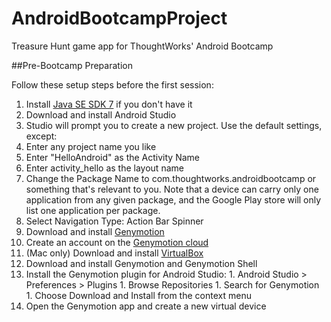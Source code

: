 AndroidBootcampProject
======================

Treasure Hunt game app for ThoughtWorks' Android Bootcamp

##Pre-Bootcamp Preparation

Follow these setup steps before the first session:

1. Install [Java SE SDK 7](http://www.oracle.com/technetwork/java/javase/downloads/index.html) if you don't have it
1. Download and install Android Studio
1. Studio will prompt you to create a new project. Use the default settings, except:
  1. Enter any project name you like
  1. Enter "HelloAndroid" as the Activity Name
  1. Enter activity_hello as the layout name
  1. Change the Package Name to com.thoughtworks.androidbootcamp or something that's relevant to you. Note that a device can carry only one application from any given package, and the Google Play store will only list one application per package.
  1. Select Navigation Type: Action Bar Spinner
1. Download and install [Genymotion]()
  1. Create an account on the [Genymotion cloud](https://cloud.genymotion.com/page/customer/login/)
  1. (Mac only) Download and install [VirtualBox](https://www.virtualbox.org/wiki/Downloads)
  1. Download and install Genymotion and Genymotion Shell
  1. Install the Genymotion plugin for Android Studio:
    1. Android Studio > Preferences > Plugins
    1. Browse Repositories
    1. Search for Genymotion
    1. Choose Download and Install from the context menu
  1. Open the Genymotion app and create a new virtual device